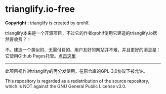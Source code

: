# trianglify.io-free
**Copyright** : [trianglify](https://github.com/qrohlf/trianglify) is created by qrohlf.

trianglify本来是一个开源项目，不过它的作者qrohlf使用它建造的trianglify.io居然要收费？！

不。建造一个类似的、无需付费的、用户友好的网站并不难，并且更好的消息是：它使用Github Pages托管。[点击这里](https://ljm12914.github.io/trianglify.io-free/)

---

此项目视作对trianglify的再分发使用，在原仓库的GPL-3.0协议下被允许。

This repository is regarded as a redistribution of the source repository, which is NOT against the GNU General Public License v3.0.
